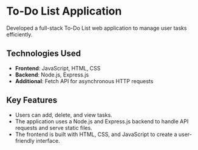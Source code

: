 # To-Do List Application


Developed a full-stack To-Do List web application to manage user tasks efficiently.

## Technologies Used

- **Frontend**: JavaScript, HTML, CSS
- **Backend**: Node.js, Express.js
- **Additional**: Fetch API for asynchronous HTTP requests

## Key Features

- Users can add, delete, and view tasks.
- The application uses a Node.js and Express.js backend to handle API requests and serve static files.
- The frontend is built with HTML, CSS, and JavaScript to create a user-friendly interface.


